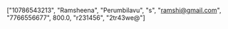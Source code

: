 ["10786543213", "Ramsheena", "Perumbilavu", "s", "ramshi@gmail.com", "7766556677", 800.0, "r231456", "2tr43we@"]
